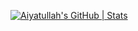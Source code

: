 [![Aiyatullah's GitHub | Stats](https://stats.quine.sh/Aiyatullah/github?theme=dark)](https://quine.sh?utm_source=widgets&utm_campaign=Aiyatullah)

<!--
**Aiyatullah/Aiyatullah** is a ✨ _special_ ✨ repository because its `README.md` (this file) appears on your GitHub profile.

Here are some ideas to get you started:

- 🔭 I’m currently working on ...
- 🌱 I’m currently learning ...
- 👯 I’m looking to collaborate on ...
- 🤔 I’m looking for help with ...
- 💬 Ask me about ...
- 📫 How to reach me: ...
- 😄 Pronouns: ...
- ⚡ Fun fact: ...
-->
